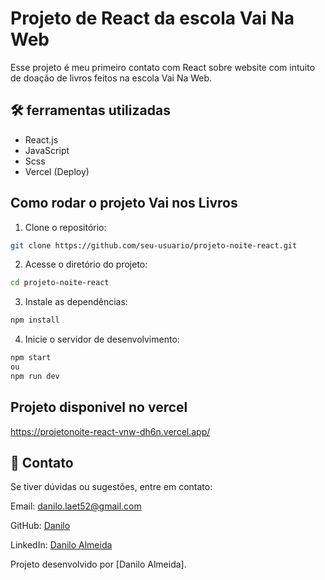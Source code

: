 # Projeto de React da escola Vai Na Web

Esse projeto é meu primeiro contato com React sobre website com intuito de doação de livros feitos na escola Vai Na Web.

## 🛠 ferramentas utilizadas
- React.js
- JavaScript
- Scss
- Vercel (Deploy)

## Como rodar o projeto Vai nos Livros

1. Clone o repositório:
```Bash
git clone https://github.com/seu-usuario/projeto-noite-react.git
```

2. Acesse o diretório do projeto:
```Bash
cd projeto-noite-react
```

3. Instale as dependências:
```Bash
npm install
```

4. Inicie o servidor de desenvolvimento:
```Bash
npm start
ou
npm run dev
```

## Projeto disponivel no vercel
https://projetonoite-react-vnw-dh6n.vercel.app/

## 📩 Contato

Se tiver dúvidas ou sugestões, entre em contato:

Email: danilo.laet52@gmail.com

GitHub: [Danilo](https://github.com/Danilo-Almeida-da-Silva)

LinkedIn: [Danilo Almeida](https://www.linkedin.com/in/danilo-almeida-91a7a6201/)

Projeto desenvolvido por [Danilo Almeida].
